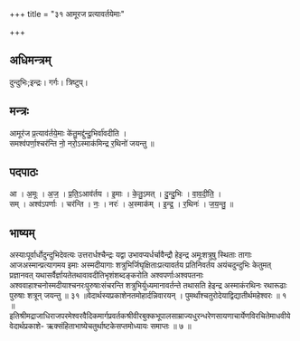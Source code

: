 +++
title = "३१ आमूरज प्रत्यावर्तयेमाः"

+++
## अधिमन्त्रम्
दुन्दुभिः;इन्द्रः। गर्गः। त्रिष्टुप्।

## मन्त्रः
आमूर॑ज प्र॒त्याव॑र्तये॒माः के॑तु॒मद्दु॑न्दु॒भिर्वा॑वदीति ।  
समश्व॑पर्णा॒श्चर॑न्ति नो॒ नरो॒ऽस्माक॑मिन्द्र र॒थिनो॑ जयन्तु ॥

## पदपाठः
आ । अ॒मूः । अ॒ज॒ । प्र॒ति॒ऽआव॑र्तय । इ॒माः । के॒तु॒ऽमत् । दु॒न्दु॒भिः । वा॒व॒दी॒ति॒ ।  
सम् । अश्व॑ऽपर्णाः । चर॑न्ति । नः॒ । नरः॑ । अ॒स्माक॑म् । इ॒न्द्र॒ । र॒थिनः॑ । ज॒य॒न्तु॒ ॥

## भाष्यम्
अस्याःपूर्वार्धोदुन्दुभिदेवत्यः उत्तरार्धश्चैन्द्रः यद्वा उभावप्यर्धर्चावैन्द्रौ हेइन्द्र अमूःशत्रुषु स्थिताः तागाः आजअस्मान्प्रत्यागमय इमाः अस्मदीयागाः शत्रुभिर्जिघृक्षिताःप्रत्यावर्तय प्रतिनिवर्तय अयंचदुन्दुभिः केतुमत् प्रज्ञानवत् यथासर्वैर्ज्ञायतेतथावावदीतिभृशंशब्दङ्करोति अश्वपर्णाःअश्वपतनाः अश्ववाहाश्चनोस्मदीयाश्चनरःपुरुषाःसंचरन्ति शत्रुभिर्युध्यमानावर्तन्ते तथासति हेइन्द्र अस्माकंरथिनः रथारूढाः पुरुषाः शत्रून् जयन्तु ॥ ३१ ॥वेदार्थस्यप्रकाशेनतमोहार्दन्निवारयन् । पुमर्थांश्चतुरोदेयाद्विद्यातीर्थमहेश्वरः ॥ १ ॥इतिश्रीमद्राजाधिराजपरमेश्वरवैदिकमार्गप्रवर्तकश्रीवीरबुक्कभूपालसाम्राज्यधुरन्धरेणसायणाचार्येणविरचितेमाधवीयेवेदार्थप्रकाशे- ऋक्संहिताभाष्येचतुर्थाष्टकेसप्तमोध्यायः समाप्तः ॥ ७ ॥